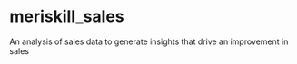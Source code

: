 # meriskill_sales
An analysis of sales data to generate insights that drive an improvement in sales

